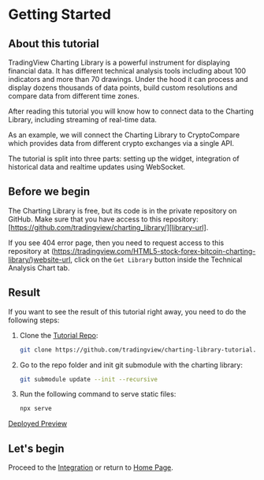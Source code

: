 # Getting Started

## About this tutorial

TradingView Charting Library is a powerful instrument for displaying financial data. It has different technical analysis tools including about 100 indicators and more than 70 drawings. Under the hood it can process and display dozens thousands of data points, build custom resolutions and compare data from different time zones.

After reading this tutorial you will know how to connect data to the Charting Library, including streaming of real-time data.

As an example, we will connect the Charting Library to CryptoCompare which provides data from different crypto exchanges via a single API.

The tutorial is split into three parts: setting up the widget, integration of historical data and realtime updates using WebSocket.

## Before we begin

The Charting Library is free, but its code is in the private repository on GitHub.
Make sure that you have access to this repository: [https://github.com/tradingview/charting_library/][library-url].

If you see 404 error page, then you need to request access to this repository at (https://tradingview.com/HTML5-stock-forex-bitcoin-charting-library/)[website-url], click on the `Get Library` button inside the Technical Analysis Chart tab.

## Result

If you want to see the result of this tutorial right away, you need to do the following steps:

1. Clone the [Tutorial Repo][tutorial-repo-url]:

    ```bash
    git clone https://github.com/tradingview/charting-library-tutorial.git
    ```

1. Go to the repo folder and init git submodule with the charting library:

    ```bash
    git submodule update --init --recursive
    ```

1. Run the following command to serve static files:

    ```bash
    npx serve
    ```
[Deployed Preview][demo-url]

## Let's begin

Proceed to the [Integration](integration.md) or return to [Home Page](home.md).

[library-url]: https://github.com/tradingview/charting_library/
[website-url]: https://tradingview.com/HTML5-stock-forex-bitcoin-charting-library/
[tutorial-repo-url]: https://github.com/tradingview/charting-library-tutorial
[demo-url]: https://charting-library.tradingview.com/
